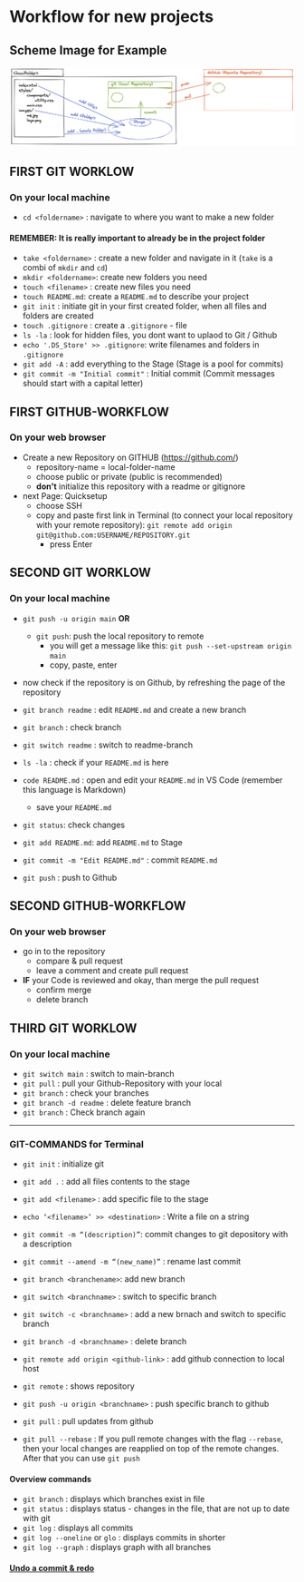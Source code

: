 # Workflow for new projects

## Scheme Image for Example

![](./images/git-github-workflow.png)

## FIRST GIT WORKLOW

### On your local machine

- `cd <foldername>` : navigate to where you want to make a new folder

#### REMEMBER: It is really important to already be in the project folder

- `take <foldername>` : create a new folder and navigate in it (`take` is a combi of `mkdir` and `cd`)
- `mkdir <foldername>`: create new folders you need
- `touch <filename>` : create new files you need
- `touch README.md`: create a `README.md` to describe your project
- `git init` : initiate git in your first created folder, when all files and folders are created
- `touch .gitignore` : create a `.gitignore` - file
- `ls -la` : look for hidden files, you dont want to uplaod to Git / Github
- `echo '.DS_Store' >> .gitignore`: write filenames and folders in `.gitignore`
- `git add -A` : add everything to the Stage (Stage is a pool for commits)
- `git commit -m "Initial commit"` : Initial commit (Commit messages should start with a capital letter)

## FIRST GITHUB-WORKFLOW

### On your web browser

- Create a new Repository on GITHUB (https://github.com/)
  - repository-name = local-folder-name
  - choose public or private (public is recommended)
  - **don't** initialize this repository with a readme or gitignore
- next Page: Quicksetup
  - choose SSH
  - copy and paste first link in Terminal (to connect your local repository with your remote repository): `git remote add origin git@github.com:USERNAME/REPOSITORY.git`
    - press Enter

## SECOND GIT WORKLOW

### On your local machine

- `git push -u origin main` **OR**

  - `git push`: push the local repository to remote
    - you will get a message like this: `git push --set-upstream origin main`
    - copy, paste, enter

- now check if the repository is on Github, by refreshing the page of the repository

- `git branch readme` : edit `README.md` and create a new branch
- `git branch` : check branch
- `git switch readme` : switch to readme-branch
- `ls -la` : check if your `README.md` is here
- `code README.md` : open and edit your `README.md` in VS Code (remember this language is Markdown)
  - save your `README.md`
- `git status`: check changes
- `git add README.md`: add `README.md` to Stage
- `git commit -m "Edit README.md"` : commit `README.md`
- `git push` : push to Github

## SECOND GITHUB-WORKFLOW

### On your web browser

- go in to the repository
  - compare & pull request
  - leave a comment and create pull request
- **IF** your Code is reviewed and okay, than merge the pull request
  - confirm merge
  - delete branch

## THIRD GIT WORKLOW

### On your local machine

- `git switch main` : switch to main-branch
- `git pull` : pull your Github-Repository with your local
- `git branch` : check your branches
- `git branch -d readme` : delete feature branch
- `git branch` : Check branch again

---

### GIT-COMMANDS for Terminal

- `git init` : initialize git
- `git add .` : add all files contents to the stage
- `git add <filename>` : add specific file to the stage
- `echo ‘<filename>’ >> <destination>` : Write a file on a string
- `git commit -m “(description)”`: commit changes to git depository with a description
- `git commit --amend -m “(new_name)”` : rename last commit
- `git branch <branchename>`: add new branch
- `git switch <branchname>` : switch to specific branch
- `git switch -c <branchname>` : add a new brnach and switch to specific branch
- `git branch -d <branchname>` : delete branch
- `git remote add origin <github-link>` : add github connection to local host
- `git remote` : shows repository
- `git push -u origin <branchname>` : push specific branch to github
- `git pull` : pull updates from github

- `git pull --rebase` : If you pull remote changes with the flag `--rebase`, then your local changes are reapplied on top of the remote changes. After that you can use `git push`


#### Overview commands

- `git branch` : displays which branches exist in file
- `git status` : displays status - changes in the file, that are not up to date with git
- `git log` : displays all commits
- `git log --oneline` or `glo` : displays commits in shorter
- `git log --graph` : displays graph with all branches

#### [Undo a commit & redo](https://stackoverflow.com/questions/927358/how-do-i-undo-the-most-recent-local-commits-in-git)

